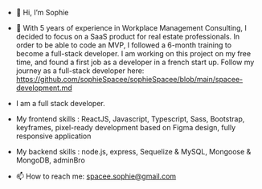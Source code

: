 - 👋 Hi, I’m Sophie
- 👀 With 5 years of experience in Workplace Management Consulting, I decided to focus on a SaaS product for real estate professionals. In order to be able to code an MVP, I followed a 6-month training to become a full-stack developer. I am working on this project on my free time, and found a first job as a developer in a french start up. Follow my journey as a full-stack developer here: https://github.com/sophieSpacee/sophieSpacee/blob/main/spacee-development.md


- I am a full stack developer. 
- My frontend skills : ReactJS, Javascript, Typescript, Sass, Bootstrap, keyframes, pixel-ready development based on Figma design, fully responsive application
- My backend skills : node.js, express, Sequelize & MySQL, Mongoose & MongoDB, adminBro
- 📫 How to reach me: spacee.sophie@gmail.com


<!---
sophieSpacee/sophieSpacee is a ✨ special ✨ repository because its `README.md` (this file) appears on your GitHub profile.
You can click the Preview link to take a look at your changes.
--->

